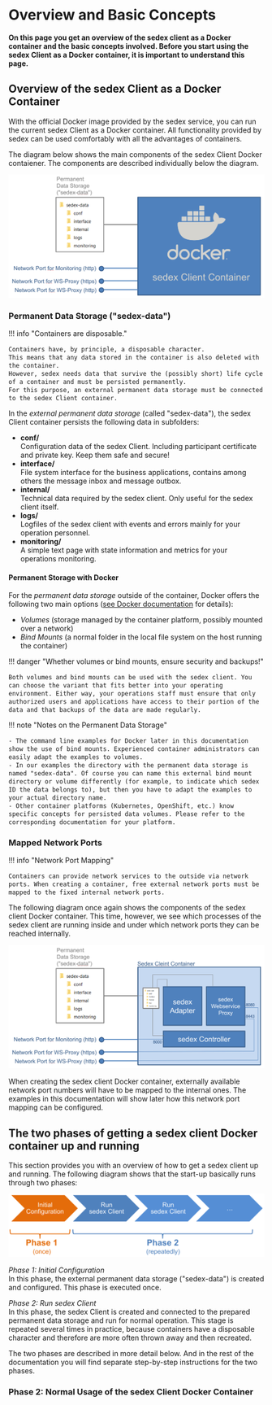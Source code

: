 # Overview and Basic Concepts

**On this page you get an overview of the sedex client as a Docker container and the basic concepts involved.
Before you start using the sedex Client as a Docker container, it is important to understand this page.**



## Overview of the sedex Client as a Docker Container

With the official Docker image provided by the sedex service, you can run the current sedex Client as a Docker container. All functionality provided by sedex can be used comfortably with all the advantages of containers.

The diagram below shows the main components of the sedex Client Docker contaiener.
The components are described individually below the diagram.

![Overview of the sedex Client as a Docker Container](/assets/v6/sedex-client-container-volume-overview-1.png)


<a name="Permanent_Data_Storage"></a>
### Permanent Data Storage ("sedex-data")

!!! info "Containers are disposable."

    Containers have, by principle, a disposable character.
    This means that any data stored in the container is also deleted with the container.
    However, sedex needs data that survive the (possibly short) life cycle of a container and must be persisted permanently.
    For this purpose, an external permanent data storage must be connected to the sedex Client container.

In the *external permanent data storage* (called "sedex-data"), the sedex Client container persists the following data in subfolders:

- **conf/**<br /> Configuration data of the sedex Client. Including participant certificate and private key. Keep them safe and secure!
- **interface/**<br /> File system interface for the business applications, contains among others the message inbox and message outbox.
- **internal/**<br /> Technical data required by the sedex client. Only useful for the sedex client itself.
- **logs/**<br /> Logfiles of the sedex client with events and errors mainly for your operation personnel.
- **monitoring/**<br /> A simple text page with state information and metrics for your operations monitoring.


#### Permanent Storage with Docker

For the *permanent data storage* outside of the container, Docker offers the following two main options ([see Docker documentation](https://docs.docker.com/storage/) for details):

- *Volumes* (storage managed by the container platform, possibly mounted over a network)
- *Bind Mounts* (a normal folder in the local file system on the host running the container)

!!! danger "Whether volumes or bind mounts, ensure security and backups!"

    Both volumes and bind mounts can be used with the sedex client. You can choose the variant that fits better into your operating environment. Either way, your operations staff must ensure that only authorized users and applications have access to their portion of the data and that backups of the data are made regularly.


!!! note "Notes on the Permanent Data Storage"

    - The command line examples for Docker later in this documentation show the use of bind mounts. Experienced container administrators can easily adapt the examples to volumes.
    - In our examples the directory with the permanent data storage is named "sedex-data". Of course you can name this external bind mount directory or volume differently (for example, to indicate which sedex ID the data belongs to), but then you have to adapt the examples to your actual directory name. 
    - Other container platforms (Kubernetes, OpenShift, etc.) know specific concepts for persisted data volumes. Please refer to the corresponding documentation for your platform.




<a name="Mapped_Network_Ports"></a>
### Mapped Network Ports

!!! info "Network Port Mapping"

    Containers can provide network services to the outside via network ports. When creating a container, free external network ports must be mapped to the fixed internal network ports.

The following diagram once again shows the components of the sedex client Docker container. This time, however, we see which processes of the sedex client are running inside and under which network ports they can be reached internally.


![Overview of the sedex Client as a Docker Container](/assets/v6/sedex-client-container-volume-overview-2.png)

When creating the sedex client Docker container, externally available network port numbers will have to be mapped to the internal ones.
The examples in this documentation will show later how this network port mapping can be configured.



## The two phases of getting a sedex client Docker container up and running

This section provides you with an overview of how to get a sedex client up and running. The following diagram shows that the start-up basically runs through two phases:

![The two phases of getting a sedex client Docker container up and running](/assets/v6/phase-1-and-phase-2.png)

*Phase 1: Initial Configuration<br />*
In this phase, the external permanent data storage ("sedex-data") is created and configured. This phase is executed once.

*Phase 2: Run sedex Client<br />*
In this phase, the sedex Client is created and connected to the prepared permanent data storage and run for normal operation. This stage is repeated several times in practice, because containers have a disposable character and therefore are more often thrown away and then recreated.

The two phases are described in more detail below. And in the rest of the documentation you will find separate step-by-step instructions for the two phases.



<a name="Phase_2_Normal_Usage"></a>
### Phase 2: Normal Usage of the sedex Client Docker Container


